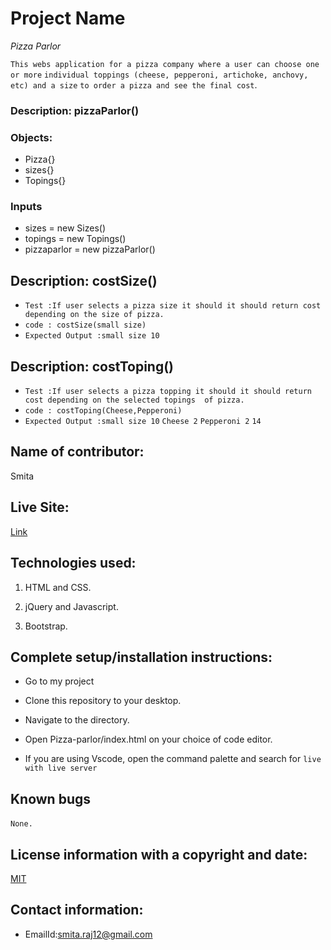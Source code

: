 
# Project Name
  
  _Pizza Parlor_

`This webs application for a pizza company where a user can choose one or more` `individual toppings (cheese, pepperoni, artichoke, anchovy, etc) and a size` 
  `to order a pizza and see the final cost`.

### Description: pizzaParlor()

### Objects:  

* Pizza{}
* sizes{}
* Topings{}

### Inputs

* sizes = new Sizes()
* topings = new Topings()
* pizzaparlor = new pizzaParlor()



## Description: costSize()

- `Test :If user selects a pizza size it should it should return cost depending on the size of pizza.`
- `code : costSize(small size)`
- `Expected Output :small size 10`

## Description: costToping()

- `Test :If user selects a pizza topping it should it should return cost depending on the selected topings  of pizza.`
- `code : costToping(Cheese,Pepperoni)`
- `Expected Output :small size 10`
                    `Cheese 2`
                    `Pepperoni 2`
                    `14` 

## Name of contributor:

Smita   

## Live Site:

[Link](https://smita-raj12.github.io/Pizza-Parlor)

## Technologies used:

1. HTML and CSS.

2. jQuery and Javascript.

3. Bootstrap.
    

## Complete setup/installation instructions:

* Go to my project       

* Clone this repository to your desktop.

* Navigate to the directory.

* Open Pizza-parlor/index.html on your choice of code editor.

* If you are using Vscode, open the command palette and search for `live
with live server`


## Known bugs

`None.`     

## License information with a copyright and date:

 [MIT](https://opensource.org/licenses/MIT)

## Contact information:
   
* EmailId:smita.raj12@gmail.com

